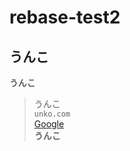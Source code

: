 # rebase-test2
 ## うんこ  
 うんこ  
 >うんこ  
 `unko.com`  
 [Google](https://www.google.co.jp/)  
 **うんこ**